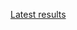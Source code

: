 [Latest results](http://deepdive1.chtc.wisc.edu/runs/cobalt_03510bc49be781a32be32776aea7bc16f19183ce_15h39_04May16.zip)
